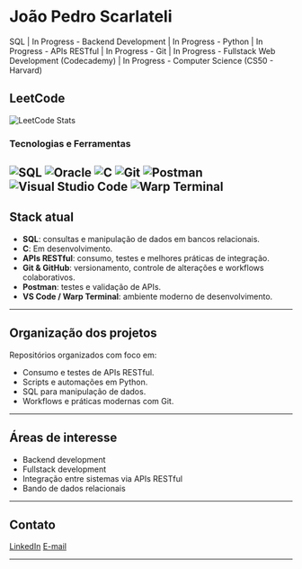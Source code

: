 # João Pedro Scarlateli

SQL | In Progress - Backend Development | In Progress - Python | In Progress - APIs RESTful | In Progress - Git | In Progress - Fullstack Web Development (Codecademy) | In Progress - Computer Science (CS50 - Harvard)

## LeetCode

![LeetCode Stats](https://leetcard.jacoblin.cool/Scarlateli?ext=heatmap&theme=dark)


### Tecnologias  e Ferramentas

![SQL](https://img.shields.io/badge/SQL-336791?style=for-the-badge&logo=postgresql&logoColor=white)
![Oracle](https://img.shields.io/badge/Oracle-F80000?style=for-the-badge&logo=oracle&logoColor=white)
![C](https://img.shields.io/badge/C-00599C?style=for-the-badge&logo=c&logoColor=white)
![Git](https://img.shields.io/badge/Git-F05032?style=for-the-badge&logo=git&logoColor=white)
![Postman](https://img.shields.io/badge/Postman-FF6C37?style=for-the-badge&logo=postman&logoColor=white)
![Visual Studio Code](https://img.shields.io/badge/VS%20Code-007ACC?style=for-the-badge&logo=visual-studio-code&logoColor=white)
![Warp Terminal](https://img.shields.io/badge/Terminal-Warp-4D4D4D?style=for-the-badge&logo=gnu-bash&logoColor=white)
---

## Stack atual

- **SQL**: consultas e manipulação de dados em bancos relacionais.
- **C**: Em desenvolvimento.
- **APIs RESTful**: consumo, testes e melhores práticas de integração.
- **Git & GitHub**: versionamento, controle de alterações e workflows colaborativos.
- **Postman**: testes e validação de APIs.
- **VS Code / Warp Terminal**: ambiente moderno de desenvolvimento.

---

## Organização dos projetos

Repositórios organizados com foco em:
- Consumo e testes de APIs RESTful.
- Scripts e automações em Python.
- SQL para manipulação de dados.
- Workflows e práticas modernas com Git.

---

## Áreas de interesse

- Backend development
- Fullstack development
- Integração entre sistemas via APIs RESTful
- Bando de dados relacionais

---

## Contato

[LinkedIn](https://www.linkedin.com/in/joão-pedro-scarlateli-rebello-986976156)
[E-mail](mailto:jprebello10@gmail.com)

---



